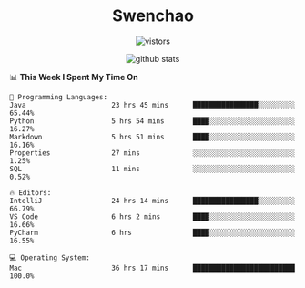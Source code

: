 <h1 align="center">Swenchao</h3>

<p align="center">
  <img src="https://visitor-badge.glitch.me/badge?page_id=Swenchao" alt="vistors" />
</p>

<p align="center">
  <img src="https://github-readme-stats.vercel.app/api?username=Swenchao&count_private=true&show_icons=true&theme=vue-dark&hide_title=true" alt="github stats" />
</p>

<!--START_SECTION:waka-->
📊 **This Week I Spent My Time On** 

```text
💬 Programming Languages: 
Java                     23 hrs 45 mins      ████████████████░░░░░░░░░   65.44% 
Python                   5 hrs 54 mins       ████░░░░░░░░░░░░░░░░░░░░░   16.27% 
Markdown                 5 hrs 51 mins       ████░░░░░░░░░░░░░░░░░░░░░   16.16% 
Properties               27 mins             ░░░░░░░░░░░░░░░░░░░░░░░░░   1.25% 
SQL                      11 mins             ░░░░░░░░░░░░░░░░░░░░░░░░░   0.52%

🔥 Editors: 
IntelliJ                 24 hrs 14 mins      ████████████████░░░░░░░░░   66.79% 
VS Code                  6 hrs 2 mins        ████░░░░░░░░░░░░░░░░░░░░░   16.66% 
PyCharm                  6 hrs               ████░░░░░░░░░░░░░░░░░░░░░   16.55%

💻 Operating System: 
Mac                      36 hrs 17 mins      █████████████████████████   100.0%

```


<!--END_SECTION:waka-->
